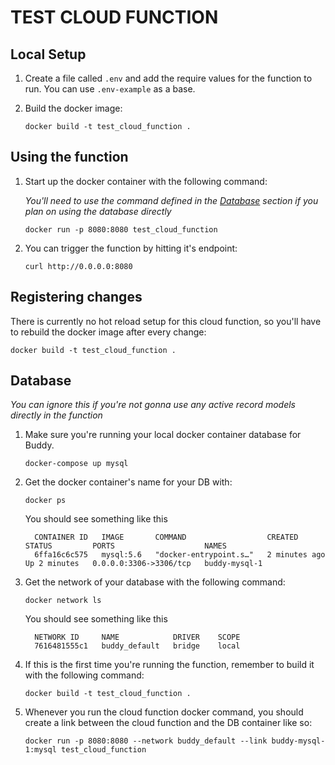 # TEST CLOUD FUNCTION

## Local Setup

1. Create a file called `.env` and add the require values for the function to run. You can use `.env-example` as a base.

2. Build the docker image:

   `docker build -t test_cloud_function .`

## Using the function

1. Start up the docker container with the following command:

   *You'll need to use the command defined in the [Database]() section if you plan on using the database directly*

    `docker run -p 8080:8080 test_cloud_function`

2. You can trigger the function by hitting it's endpoint:

   `curl http://0.0.0.0:8080`


## Registering changes

There is currently no hot reload setup for this cloud function, so you'll have to rebuild the docker image after every change:
   
   `docker build -t test_cloud_function .`


## Database

*You can ignore this if you're not gonna use any active record models directly in the function*

1. Make sure you're running your local docker container database for Buddy.
   
     `docker-compose up mysql`

2. Get the docker container's name for your DB with:
   
     `docker ps`

    You should see something like this
    ```
      CONTAINER ID   IMAGE       COMMAND                  CREATED          STATUS         PORTS                    NAMES
      6ffa16c6c575   mysql:5.6   "docker-entrypoint.s…"   2 minutes ago   Up 2 minutes   0.0.0.0:3306->3306/tcp   buddy-mysql-1
    ```

3. Get the network of your database with the following command:
   
     `docker network ls`
  
    You should see something like this
    ```
      NETWORK ID     NAME            DRIVER    SCOPE
      7616481555c1   buddy_default   bridge    local
    ```

4. If this is the first time you're running the function, remember to build it with the following command:

    `docker build -t test_cloud_function .`

5. Whenever you run the cloud function docker command, you should create a link between the cloud function and the DB container like so:

    `docker run -p 8080:8080 --network buddy_default --link buddy-mysql-1:mysql test_cloud_function`
